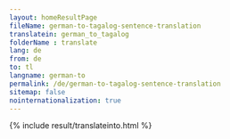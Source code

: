 ```yaml
---
layout: homeResultPage
fileName: german-to-tagalog-sentence-translation
translatein: german_to_tagalog
folderName : translate
lang: de
from: de
to: tl
langname: german-to
permalink: /de/german-to-tagalog-sentence-translation
sitemap: false
nointernationalization: true
---
```

{% include result/translateinto.html %}

<script src="/js/result/translation.js" data-foldername="{{page.folderName}}" data-lang="{{page.lang}}"></script>
